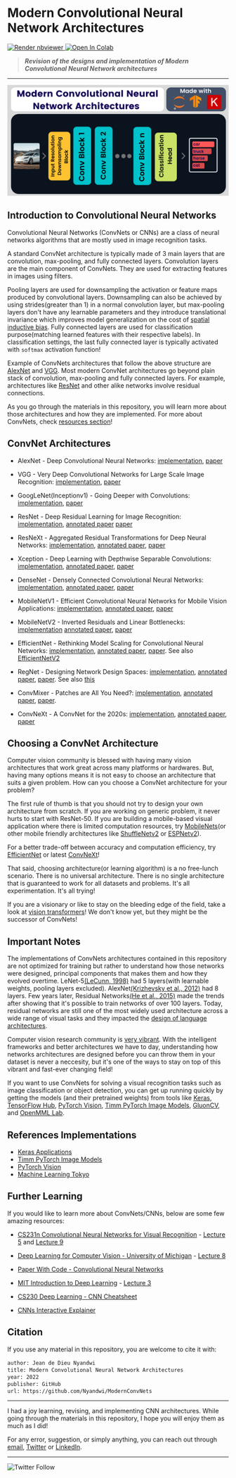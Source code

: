 # Modern Convolutional Neural Network Architectures

<p style='text-align: justify;'> <a href="https://nbviewer.jupyter.org/github/Nyandwi/convnets-architectures"><img src="https://raw.githubusercontent.com/jupyter/design/master/logos/Badges/nbviewer_badge.svg" alt="Render nbviewer" /> </a> <a href="https://colab.research.google.com/github/Nyandwi/convnets-architectures" target="_parent"><img src="https://colab.research.google.com/assets/colab-badge.svg" alt="Open In Colab"/></a> </p>

>***Revision of the designs and implementation of Modern Convolutional Neural Network architectures***
-------

![cnns_image](images/gitcover.png)

## Introduction to Convolutional Neural Networks

Convolutional Neural Networks (ConvNets or CNNs) are a class of neural networks algorithms that are mostly used in image recognition tasks.

A standard ConvNet architecture is typically made of 3 main layers that are convolution, max-pooling, and fully connected layers. Convolution layers are the main component of ConvNets. They are used for extracting features in images using filters. 

Pooling layers are used for downsampling the activation or feature maps produced by convolutional layers. Downsampling can also be achieved by using strides(greater than 1) in a normal convolution layer, but max-pooling layers don't have any learnable parameters and they introduce translational invariance which improves model generalization on the cost of [spatial inductive bias](https://samiraabnar.github.io/articles/2020-05/indist). Fully connected layers are used for classification purpose(matching learned features with their respective labels). In classification settings, the last fully connected layer is typically activated with `softmax` activation function!

Example of ConvNets architectures that follow the above structure are [AlexNet](convnets/01-alexnet.ipynb) and [VGG](convnets/02-vgg.ipynb). Most modern ConvNet architectures go beyond plain stack of convolution, max-pooling and fully connected layers. For example, architectures like [ResNet](convnets/04-resnet.ipynb) and other alike networks involve residual connections.

As you go through the materials in this repository, you will learn more about those architectures and how they are implemented. For more about ConvNets, check [resources section](#further-learning)!

## ConvNet Architectures

* AlexNet - Deep Convolutional Neural Networks: [implementation](convnets/01-alexnet.ipynb), [paper](https://proceedings.neurips.cc/paper/2012/file/c399862d3b9d6b76c8436e924a68c45b-Paper.pdf)
  
* VGG - Very Deep Convolutional Networks for Large Scale Image Recognition: [implementation](convnets/02-vgg.ipynb), [paper](https://arxiv.org/pdf/1409.1556.pdf)
  
* GoogLeNet(Inceptionv1) - Going Deeper with Convolutions: [implementation](convnets/03-googlenet.ipynb), [paper](https://arxiv.org/abs/1409.4842)

* ResNet - Deep Residual Learning for Image Recognition: [implementation](convnets/04-resnet.ipynb), [annotated paper](annotated_papers/resnet.pdf) [paper](https://arxiv.org/abs/1512.03385)

* ResNeXt - Aggregated Residual Transformations for Deep Neural Networks: [implementation](convnets/06-resnext.ipynb), [annotated paper](annotated_papers/resnext.pdf), [paper](https://arxiv.org/abs/1611.05431v2)

* Xception - Deep Learning with Depthwise Separable Convolutions: [implementation](convnets/07-xception.ipynb), [annotated paper](annotated_papers/xception.pdf), [paper](https://arxiv.org/abs/1610.02357)

* DenseNet - Densely Connected Convolutional Neural Networks: [implementation](convnets/05-densenet.ipynb), [annotated paper](annotated_papers/densenet.pdf), [paper](https://arxiv.org/abs/1608.06993v5)

* MobileNetV1 - Efficient Convolutional Neural Networks for Mobile Vision Applications: [implementation](convnets/08-mobilenet.ipynb), [annotated paper](annotated_papers/mobilenet.pdf), [paper](https://arxiv.org/abs/1704.04861v1)

* MobileNetV2 - Inverted Residuals and Linear Bottlenecks: [implementation](convnets/09-mobilenetv2.ipynb) [annotated paper](annotated_papers/mobilenetv2.pdf), [paper](https://arxiv.org/abs/1801.04381)

* EfficientNet - Rethinking Model Scaling for Convolutional Neural Networks: [implementation](convnets/10-efficientnet.ipynb), [annotated paper](annotated_papers/efficientnetv1.pdf), [paper](https://arxiv.org/abs/1905.11946v5). See also [EfficientNetV2](https://arxiv.org/abs/2104.00298v3)

* RegNet - Designing Network Design Spaces: [implementation](convnets/11-regnet.ipynb), [annotated paper](annotated_papers/regnet.pdf), [paper](hhttps://arxiv.org/abs/2003.13678). See also [this](https://arxiv.org/abs/2103.06877)

* ConvMixer - Patches are All You Need?: [implementation](convnets/12-convmixer.ipynb), [annotated paper](annotated_papers/convmixer.pdf), [paper](https://openreview.net/pdf?id=TVHS5Y4dNvM).

* ConvNeXt - A ConvNet for the 2020s: [implementation](convnets/13-convnext.ipynb), [annotated paper](annotated_papers/convnexts.pdf), [paper](https://arxiv.org/abs/2201.03545)

## Choosing a ConvNet Architecture

Computer vision community is blessed with having many vision architectures that work great across many platforms or hardwares. But, having many options means it is not easy to choose an architecture that suits a given problem. How can you choose a ConvNet architecture for your problem?

The first rule of thumb is that you should not try to design your own architecture from scratch. If you are working on generic problem, it never hurts to start with ResNet-50. If you are building a mobile-based visual application where there is limited computation resources, try [MobileNets](https://arxiv.org/abs/1801.04381)(or other mobile friendly architectures like [ShuffleNetv2](https://arxiv.org/abs/1807.11164) or [ESPNetv2](https://arxiv.org/abs/1811.11431)). 

For a better trade-off between accuracy and computation efficiency, try [EfficientNet](convnets/10-efficientnet.ipynb) or latest [ConvNeXt](convnets/13-convnext.ipynb)!

That said, choosing architecture(or learning algorithm) is a no free-lunch scenario. There is no universal architecture. There is no single architecture that is guaranteed to work for all datasets and problems. It's all experimentation. It's all trying!

If you are a visionary or like to stay on the bleeding edge of the field, take a look at [vision transformers](https://paperswithcode.com/method/vision-transformer)! We don't know yet, but they might be the successor of ConvNets!


## Important Notes

The implementations of ConvNets architectures contained in this repository are not optimized for training but rather to understand how those networks were designed, principal components that makes them and how they evolved overtime. LeNet-5[(LeCunn, 1998)](http://vision.stanford.edu/cs598_spring07/papers/Lecun98.pdf) had 5 layers(with learnable weights, pooling layers excluded). AlexNet[(Krizhevsky et al., 2012)](https://proceedings.neurips.cc/paper/2012/file/c399862d3b9d6b76c8436e924a68c45b-Paper.pdf) had 8 layers. Few years later, Residual Networks[(He et al., 2015)](https://arxiv.org/abs/1512.03385) made the trends after showing that it's possible to train networks of over 100 layers. Today, residual networks are still one of the most widely used architecture across a wide range of visual tasks and they impacted the [design of language architectures](https://arxiv.org/abs/2203.00555). 

Computer vision research community is [very vibrant](https://twitter.com/Jeande_d/status/1446468370182799364).
With the intelligent frameworks and better architectures we have to day, understanding how networks architectures are designed before you can throw them in your dataset is never a neccesity, but it's one of the ways to stay on top of this vibrant and fast-ever changing field!

If you want to use ConvNets for solving a visual recognition tasks such as image classification or object detection, you can get up running quickly by getting the models (and their pretrained weights) from tools like [Keras](https://keras.io), [TensorFlow Hub](https://tfhub.dev), [PyTorch Vision](https://github.com/pytorch/vision), [Timm PyTorch Image Models](https://github.com/rwightman/pytorch-image-models), [GluonCV](https://cv.gluon.ai), and [OpenMML Lab](https://github.com/open-mmlab).

## References Implementations

* [Keras Applications](https://github.com/keras-team/keras/tree/master/keras/applications)
* [Timm PyTorch Image Models](https://github.com/rwightman/pytorch-image-models)
* [PyTorch Vision](https://github.com/pytorch/vision)
* [Machine Learning Tokyo](https://github.com/Machine-Learning-Tokyo/CNN-Architectures)

## Further Learning

If you would like to learn more about ConvNets/CNNs, below are some few amazing resources:

* [CS231n Convolutional Neural Networks for Visual Recognition](http://cs231n.stanford.edu) - [Lecture 5](https://www.youtube.com/watch?v=bNb2fEVKeEo&list=PL3FW7Lu3i5JvHM8ljYj-zLfQRF3EO8sYv&index=5) and [Lecture 9](https://www.youtube.com/watch?v=DAOcjicFr1Y&list=PL3FW7Lu3i5JvHM8ljYj-zLfQRF3EO8sYv&index=9)

* [Deep Learning for Computer Vision - University of Michigan](https://www.youtube.com/playlist?list=PL5-TkQAfAZFbzxjBHtzdVCWE0Zbhomg7r) - [Lecture 8](https://www.youtube.com/watch?v=XaZIlVrIO-Q&list=PL5-TkQAfAZFbzxjBHtzdVCWE0Zbhomg7r&index=8)

* [Paper With Code - Convolutional Neural Networks](https://paperswithcode.com/methods/category/convolutional-neural-networks)

* [MIT Introduction to Deep Learning](http://introtodeeplearning.com) - [Lecture 3](https://www.youtube.com/watch?v=AjtX1N_VT9E&list=PLtBw6njQRU-rwp5__7C0oIVt26ZgjG9NI&index=4)

* [CS230 Deep Learning - CNN Cheatsheet](https://stanford.edu/~shervine/teaching/cs-230/cheatsheet-convolutional-neural-networks)

* [CNNs Interactive Explainer](https://poloclub.github.io/cnn-explainer/)

## Citation

If you use any material in this repository, you are welcome to cite it with:

```
author: Jean de Dieu Nyandwi
title: Modern Convolutional Neural Network Architectures
year: 2022
publisher: GitHub
url: https://github.com/Nyandwi/ModernConvNets
```
***************************

I had a joy learning, revising, and implementing CNN architectures. While going through the materials in this repository, I hope you will enjoy them as much as I did!

For any error, suggestion, or simply anything, you can reach out through [email](mailto:johnjw7084@gmail.com), [Twitter](https://twitter.com/Jeande_d) or [LinkedIn](https://www.linkedin.com/in/nyandwi/).

******

![Twitter Follow](https://img.shields.io/twitter/follow/jeande_d?style=social)
